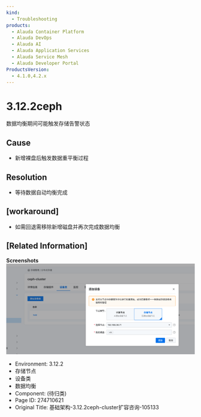 ```yaml
---
kind:
  - Troubleshooting
products:
  - Alauda Container Platform
  - Alauda DevOps
  - Alauda AI
  - Alauda Application Services
  - Alauda Service Mesh
  - Alauda Developer Portal
ProductsVersion:
  - 4.1.0,4.2.x
---
```

<!-- A type of document that involves encountering a fault, diagnosing it, performing root cause analysis, and providing solutions. -->

# 3.12.2ceph

数据均衡期间可能触发存储告警状态

## Cause
- 新增裸盘后触发数据重平衡过程

## Resolution
- 等待数据自动均衡完成

## [workaround]
- 如需回退需移除新增磁盘并再次完成数据均衡

## [Related Information]
**Screenshots**
![](assets/ji-chu-jia-gou-3-12-2ceph-clusterkuo-rong-zi-xun-105133/mceclip6_1744104362212_b9fhg.png)
- Environment: 3.12.2
- 存储节点
- 设备类
- 数据均衡
- Component: (待归类)
- Page ID: 274710621
- Original Title: 基础架构-3.12.2ceph-cluster扩容咨询-105133

